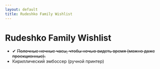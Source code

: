 ```yaml
---
layout: default
title: Rudeshko Family Wishlist
---
```


# Rudeshko Family Wishlist

  * ✔ <del>Полочные ночные часы, чтобы ночью видеть время (можно даже проекционные).</del>
  * Кириллический эмбоссер (ручной принтер)
